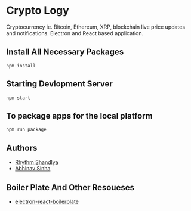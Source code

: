 # Crypto Logy 
Cryptocurrency ie. Bitcoin, Ethereum, XRP, blockchain live price updates and notifications. Electron and React based application.

## Install All Necessary Packages
    npm install

## Starting Devlopment Server

    npm start

## To package apps for the local platform

    npm run package

## Authors

- [Rhythm Shandlya](https://github.com/rhythmshandlya)
- [Abhinav Sinha](https://github.com/abhinavvsinhaa)

## Boiler Plate And Other Resoueses 
- [electron-react-boilerplate](https://github.com/electron-react-boilerplate/electron-react-boilerplate)

